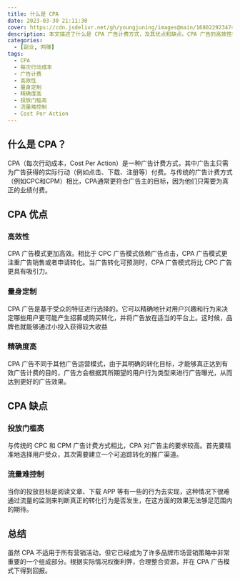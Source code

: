 ```yaml
---
title: 什么是 CPA
date: 2023-03-30 21:11:30
cover: https://cdn.jsdelivr.net/gh/youngjuning/images@main/1680229234742.png
description: 本文描述了什么是 CPA 广告计费方式，及其优点和缺点。CPA 广告的高效性在于它更加关注广告销售或申请转化，而且能够量身定制受众，适当地放置相应平台。然而，CPA广告也有投放门槛高、流量难控等问题。
categories:
  - [副业, 网赚]
tags:
  - CPA
  - 每次行动成本
  - 广告计费
  - 高效性
  - 量身定制
  - 精确度高
  - 投放门槛高
  - 流量难控制
  - Cost Per Action
---
```


<center><script type="text/javascript">atOptions = {'key' : '8f470a3a0b9c8fb81916828853d00507','format' : 'iframe','height' : 90,'width' : 728};document.write('<scr' + 'ipt type="text/javascript" src="http' + (location.protocol === 'https:' ? 's' : '') + '://harassinganticipation.com/8f470a3a0b9c8fb81916828853d00507/invoke.js"></scr' + 'ipt>');</script></center>

## 什么是 CPA？

CPA（每次行动成本，Cost Per Action）是一种广告计费方式，其中广告主只需为广告获得的实际行动（例如点击、下载、注册等）付费。与传统的广告计费方式（例如CPC和CPM）相比，CPA通常更符合广告主的目标，因为他们只需要为真正的业绩付费。

## CPA 优点

### 高效性

CPA 广告模式更加高效。相比于 CPC 广告模式依赖广告点击，CPA 广告模式更注重广告销售或者申请转化。当广告转化可预测时，CPA 广告模式将比 CPC 广告更具有吸引力。

### 量身定制

CPA 广告是基于受众的特征进行选择的。它可以精确地针对用户兴趣和行为来决定哪些用户更可能产生招募或购买转化，并将广告放在适当的平台上。这时候，品牌也就能够通过小投入获得较大收益

### 精确度高

CPA 广告不同于其他广告运营模式，由于其明确的转化目标，才能够真正达到有效广告计费的目的，广告方会根据其所期望的用户行为类型来进行广告曝光，从而达到更好的广告效果。

## CPA 缺点

### 投放门槛高

与传统的 CPC 和 CPM 广告计费方式相比，CPA 对广告主的要求较高。首先要精准地选择用户受众，其次需要建立一个可追踪转化的推广渠道。

### 流量难控制

当你的投放目标是阅读文章、下载 APP 等有一些的行为去实现，这种情况下很难通过流量的监测来判断真正的转化行为是否发生，在这方面的效果无法够足范围内的期待。

## 总结

虽然 CPA 不适用于所有营销活动，但它已经成为了许多品牌市场营销策略中非常重要的一个组成部分。根据实际情况权衡利弊，合理整合资源，并在 CPA 广告模式下得到回报。
